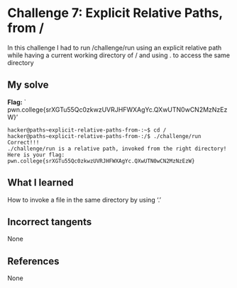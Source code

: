 # Challenge 7: Explicit Relative Paths, from /
In this challenge I had to run /challenge/run using an explicit relative path while having a current working directory of / and using . to access the same directory

## My solve
**Flag:** ` pwn.college{srXGTu55Qc0zkwzUVRJHFWXAgYc.QXwUTN0wCN2MzNzEzW}’

```
hacker@paths~explicit-relative-paths-from-:~$ cd /
hacker@paths~explicit-relative-paths-from-:/$ ./challenge/run
Correct!!!
./challenge/run is a relative path, invoked from the right directory!
Here is your flag:
pwn.college{srXGTu55Qc0zkwzUVRJHFWXAgYc.QXwUTN0wCN2MzNzEzW}
```

## What I learned
How to invoke a file in the same directory by using ‘.’

## Incorrect tangents
None

## References
None
